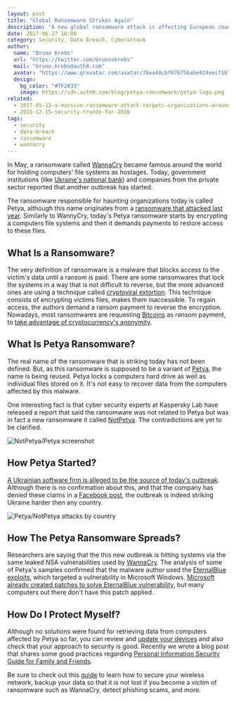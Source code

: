 ```yaml
---
layout: post
title: "Global Ransomware Strikes Again"
description: "A new global ransomware attack is affecting European countries and governments"
date: 2017-06-27 16:00
category: Security, Data Breach, Cyberattack
author:
  name: "Bruno Krebs"
  url: "https://twitter.com/brunoskrebs"
  mail: "bruno.krebs@auth0.com"
  avatar: "https://www.gravatar.com/avatar/76ea40cbf67675babe924eecf167b9b8?s=60"
  design:
    bg_color: "#7F2833"
    image: https://cdn.auth0.com/blog/petya-ransomware/petya-logo.png
related:
  - 2017-05-13-a-massive-ransomware-attack-targets-organizations-around-the-globe
  - 2015-12-15-security-trends-for-2016
tags:
  - security
  - data-breach
  - ransomware
  - wannacry
---
```


In May, a ransomware called [WannaCry](https://auth0.com/blog/a-massive-ransomware-attack-targets-organizations-around-the-globe/) became famous around the world for holding computers' file systems as hostages. Today, government institutions (like [Ukraine's national bank](http://www.independent.co.uk/news/world/americas/petya-cyber-attack-us-pharma-merck-ukraine-ransomware-national-bank-power-wpp-ad-agency-wannacry-nhs-a7810906.html)) and companies from the private sector reported that another outbreak has started.

The ransomware responsible for haunting organizations today is called Petya, although this name originates from a [ransomware that attacked last year](https://blog.kaspersky.com/petya-ransomware/11715/). Similarly to WannyCry, today's Petya ransomware starts by encrypting a computers file systems and then it demands payments to restore access to these files.

## What Is a Ransomware?

The very definition of ransomware is a malware that blocks access to the victim's data until a ransom is paid. There are some ransomwares that lock the systems in a way that is not difficult to reverse, but the more advanced ones are using a technique called [cryptoviral extortion](https://en.wikipedia.org/wiki/Cryptoviral_extortion). This technique consists of encrypting victims files, makes them inaccessible. To regain access, the authors demand a ransom payment to reverse the encryption. Nowadays, most ransomwares are requesting [Bitcoins](https://bitcoin.org/) as ransom payment, to [take advantage of cryptocurrency's anonymity](https://bitcoinmagazine.com/articles/is-bitcoin-anonymous-a-complete-beginner-s-guide-1447875283/).

## What Is Petya Ransomware?

The real name of the ransomware that is striking today has not been defined. But, as this ransomware is supposed to be a variant of [Petya](https://blog.kaspersky.com/petya-ransomware/11715/), the name is being reused. Petya locks a computers hard drive as well as individual files stored on it. It's not easy to recover data from the computers affected by this malware.

One interesting fact is that cyber security experts at Kaspersky Lab have released a report that said the ransomware was not related to Petya but was in fact a new ransomware it called [NotPetya](https://www.forbes.com/sites/thomasbrewster/2017/06/27/petya-notpetya-ransomware-is-more-powerful-than-wannacry/#16c86cff532e). The contradictions are yet to be clarified.

![NotPetya/Petya screenshot](https://cdn.auth0.com/blog/petya-ransomware/notpetya.png)

## How Petya Started?

[A Ukrainian software firm is alleged to be the source of today's outbreak](https://www.forbes.com/sites/thomasbrewster/2017/06/27/medoc-firm-blamed-for-ransomware-outbreak/#20ca49ae73c8). Although there is no confirmation about this, and that the company has denied these claims in a [Facebook post](https://www.facebook.com/medoc.ua/posts/1904044929883085), the outbreak is indeed striking Ukraine harder then any country.

![Petya/NotPetya attacks by country](https://cdn.auth0.com/blog/petya-ransomware/by-country.png)

## How The Petya Ransomware Spreads?

Researchers are saying that the this new outbreak is hitting systems via the same leaked NSA vulnerabilities used by [WannaCry](https://auth0.com/blog/a-massive-ransomware-attack-targets-organizations-around-the-globe/). The analysis of some of Petya's samples confirmed that the malware author used the [EternalBlue exploits](https://en.wikipedia.org/wiki/EternalBlue), which targeted a vulnerability in Microsoft Windows. [Microsoft already created patches to solve EternalBlue vulnerability](https://www.theverge.com/2017/4/15/15311846/microsoft-windows-shadow-brokers-nsa-hacks-patched), but many computers out there don't have this patch applied.

## How Do I Protect Myself?

Although no solutions were found for retrieving data from computers affected by Petya so far, you can review and [update your devices](https://www.theverge.com/2017/4/15/15311846/microsoft-windows-shadow-brokers-nsa-hacks-patched) and also check that your approach to security is good. Recently we wrote a blog post that shares some good practices regarding [Personal Information Security Guide for Family and Friends](https://auth0.com/blog/personal-information-security-identity-guide/).

Be sure to check out this [guide](https://auth0.com/blog/personal-information-security-identity-guide/) to learn how to secure your wireless network, backup your data so that it is not lost if you become a victim of ransomware such as WannaCry, detect phishing scams, and more.
